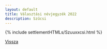 ```yaml
---
layout: default
title: Választási névjegyzék 2022
description: Szűcsi
---
```


{% include settlementHTMLs/Szuuxxcsi.html %}

[Vissza](../)
